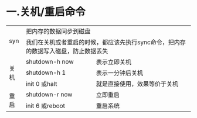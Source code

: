 # 一.关机/重启命令
<table>
    <tr>
        <td rowspan="2">syn</td> 
        <td colspan="2">把内存的数据同步到磁盘</td> 
   </tr>
    <tr>
  		<td colspan="2">我们在关机或者重启的时候，都应该先执行sync命令，把内存的数据写入磁盘，防止数据丢失</td> 
    </tr>
    <tr>
        <td rowspan="3">关机</td> 
        <td>shutdown-h now</td> 
        <td>表示立即关机</td>
    </tr>
    <tr>
        <td>shutdown-h 1</td>
        <td>表示一分钟后关机</td>
    </tr>
    <tr>
        <td>init 0 或halt</td>
        <td>就是直接使用，效果等价于关机</td>
    </tr>
    <tr>
        <td rowspan="2">重启</td>
        <td>shutdown-r now</td>
        <td>立即重启</td>
    </tr>
    <tr>
        <td>init 6 或reboot</td>
        <td>重启系统</td>
    </tr>
</table>
